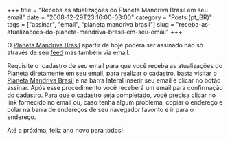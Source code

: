 +++
title = "Receba as atualizações do Planeta Mandriva Brasil em seu email"
date = "2008-12-29T23:16:00-03:00"
category = "Posts (pt_BR)"
tags = ["assinar", "email", "planeta mandriva brasil"]
slug = "receba-as-atualizacoes-do-planeta-mandriva-brasil-em-seu-email"
+++

O [Planeta Mandriva Brasil](http://planeta.mandriva-br.org/) apartir de hoje
poderá ser assinado não só através de seu
[feed](http://feeds.feedburner.com/PlanetaMandrivaBrasil) mas também via email.

Requisite o  cadastro de seu email para que você receba as atualizações do
[Planeta](http://planeta.mandriva-br.org/) diretamente em seu email, para
realizar o cadastro, basta visitar o [Planeta Mandriva
Brasil](http://planeta.mandriva-br.org/) e na barra lateral inserir seu email e
clicar no botão assinar. Após esse procedimento você receberá um email para
confirmação do cadastro. Para que o cadastro seja completado, você precisa
clicar no link fornecido no email ou, caso tenha algum problema, copiar o
endereço e colar na barra de endereços de seu navegador favorito e ir para o
endereço.

Até a próxima, feliz ano novo para todos!
